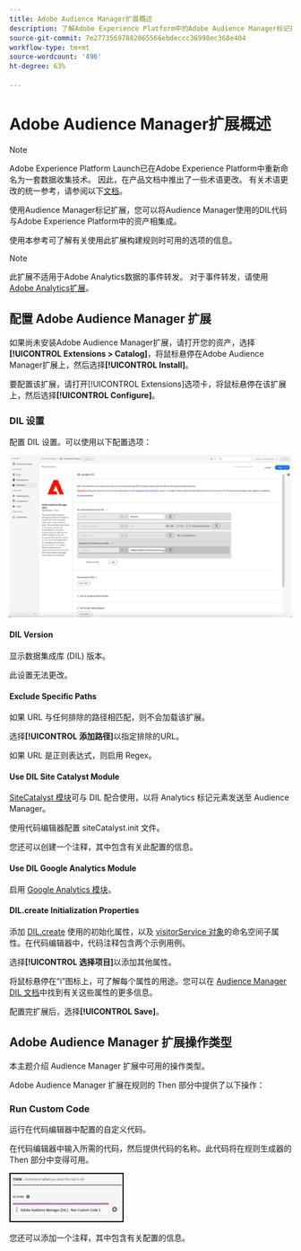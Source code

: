 ```yaml
---
title: Adobe Audience Manager扩展概述
description: 了解Adobe Experience Platform中的Adobe Audience Manager标记扩展。
source-git-commit: 7e27735697882065566ebdeccc36998ec368e404
workflow-type: tm+mt
source-wordcount: '496'
ht-degree: 63%

---
```


# Adobe Audience Manager扩展概述

>[!NOTE]
>
>Adobe Experience Platform Launch已在Adobe Experience Platform中重新命名为一套数据收集技术。 因此，在产品文档中推出了一些术语更改。 有关术语更改的统一参考，请参阅以下[文档](../../../term-updates.md)。

使用Audience Manager标记扩展，您可以将Audience Manager使用的DIL代码与Adobe Experience Platform中的资产相集成。

使用本参考可了解有关使用此扩展构建规则时可用的选项的信息。

>[!NOTE]
>
>此扩展不适用于Adobe Analytics数据的事件转发。 对于事件转发，请使用[Adobe Analytics扩展](../analytics/overview.md)。

## 配置 Adobe Audience Manager 扩展

如果尚未安装Adobe Audience Manager扩展，请打开您的资产，选择&#x200B;**[!UICONTROL Extensions > Catalog]**，将鼠标悬停在Adobe Audience Manager扩展上，然后选择&#x200B;**[!UICONTROL Install]**。

要配置该扩展，请打开[!UICONTROL Extensions]选项卡，将鼠标悬停在该扩展上，然后选择&#x200B;**[!UICONTROL Configure]**。

### DIL 设置

配置 DIL 设置。可以使用以下配置选项：

![](../../../images/ext-aam-config.png)

#### DIL Version

显示数据集成库 (DIL) 版本。

此设置无法更改。

#### Exclude Specific Paths

如果 URL 与任何排除的路径相匹配，则不会加载该扩展。

选择&#x200B;**[!UICONTROL 添加路径]**&#x200B;以指定排除的URL。

如果 URL 是正则表达式，则启用 Regex。

#### Use DIL Site Catalyst Module

[SiteCatalyst 模块](https://experiencecloud.adobe.com/resources/help/en_US/aam/r_dil_sc_init.html)可与 DIL 配合使用，以将 Analytics 标记元素发送至 Audience Manager。

使用代码编辑器配置 siteCatalyst.init 文件。

您还可以创建一个注释，其中包含有关此配置的信息。

#### Use DIL Google Analytics Module

启用 [Google Analytics 模块](https://experiencecloud.adobe.com/resources/help/en_US/aam/dil-google-universal-analytics.html)。

#### DIL.create Initialization Properties

添加 [DIL.create](https://experiencecloud.adobe.com/resources/help/en_US/aam/r_dil_create.html) 使用的初始化属性，以及 [visitorService 对象](https://experiencecloud.adobe.com/resources/help/en_US/aam/r_dil_visitor_service.html)的命名空间子属性。在代码编辑器中，代码注释包含两个示例用例。

选择&#x200B;**[!UICONTROL 选择项目]**&#x200B;以添加其他属性。

将鼠标悬停在“i”图标上，可了解每个属性的用途。您可以在 [Audience Manager DIL 文档](https://experiencecloud.adobe.com/resources/help/en_US/aam/r_dil_create.html)中找到有关这些属性的更多信息。

配置完扩展后，选择&#x200B;**[!UICONTROL Save]**。

## Adobe Audience Manager 扩展操作类型

本主题介绍 Audience Manager 扩展中可用的操作类型。

Adobe Audience Manager 扩展在规则的 Then 部分中提供了以下操作：

### Run Custom Code

运行在代码编辑器中配置的自定义代码。

在代码编辑器中输入所需的代码，然后提供代码的名称。此代码将在规则生成器的 Then 部分中变得可用。

![](../../../images/ext-aam-then.png)

您还可以添加一个注释，其中包含有关配置的信息。
